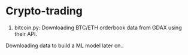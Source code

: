 # Crypto-trading

1. bitcoin.py: Downloading BTC/ETH orderbook data from GDAX using their API.

Downloading data to build a ML model later on..
